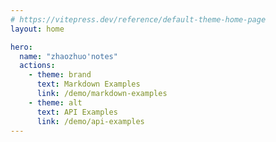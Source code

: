 ```yaml
---
# https://vitepress.dev/reference/default-theme-home-page
layout: home

hero:
  name: "zhaozhuo'notes"
  actions:
    - theme: brand
      text: Markdown Examples
      link: /demo/markdown-examples
    - theme: alt
      text: API Examples
      link: /demo/api-examples
---
```


<Home />

<script setup>
import Home from './src/Home.vue'
</script>

